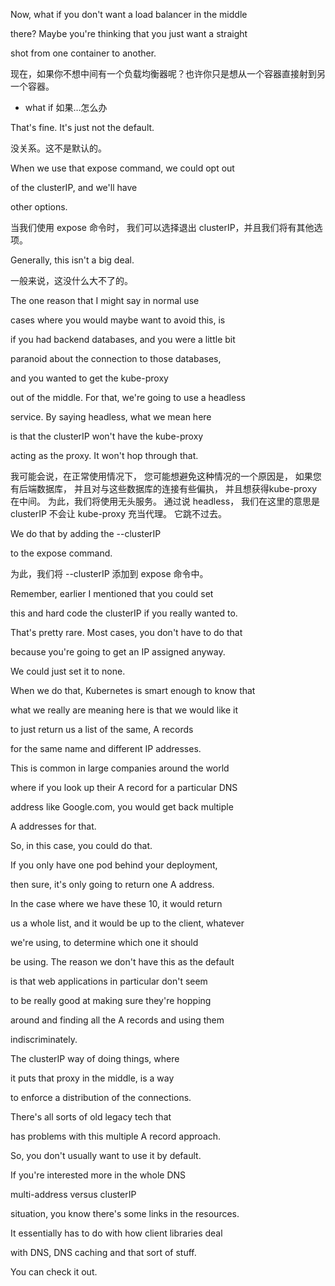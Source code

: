 Now, what if you don't want a load balancer in the middle

there? Maybe you're thinking that you just want a straight

shot from one container to another.

现在，如果你不想中间有一个负载均衡器呢？也许你只是想从一个容器直接射到另一个容器。
* what if 如果…怎么办

That's fine. It's just not the default.

没关系。这不是默认的。

When we use that expose command, we could opt out

of the clusterIP, and we'll have

other options.

当我们使用 expose 命令时，
我们可以选择退出 clusterIP，并且我们将有其他选项。

Generally, this isn't a big deal.

一般来说，这没什么大不了的。

The one reason that I might say in normal use

cases where you would maybe want to avoid this, is

if you had backend databases, and you were a little bit

paranoid about the connection to those databases,

and you wanted to get the kube-proxy

out of the middle. For that, we're going to use a headless

service. By saying headless, what we mean here

is that the clusterIP won't have the kube-proxy

acting as the proxy. It won't hop through that.

我可能会说，在正常使用情况下，
您可能想避免这种情况的一个原因是，
如果您有后端数据库，
并且对与这些数据库的连接有些偏执，
并且想获得kube-proxy 在中间。
为此，我们将使用无头服务。
通过说 headless，
我们在这里的意思是 clusterIP
不会让 kube-proxy 充当代理。
它跳不过去。

We do that by adding the --clusterIP

to the expose command.

为此，我们将 --clusterIP 添加到 expose 命令中。

Remember, earlier I mentioned that you could set

this and hard code the clusterIP if you really wanted to.

That's pretty rare. Most cases, you don't have to do that

because you're going to get an IP assigned anyway.

We could just set it to none.

When we do that, Kubernetes is smart enough to know that

what we really are meaning here is that we would like it

to just return us a list of the same, A records

for the same name and different IP addresses.

This is common in large companies around the world

where if you look up their A record for a particular DNS

address like Google.com, you would get back multiple

A addresses for that.

So, in this case, you could do that.

If you only have one pod behind your deployment,

then sure, it's only going to return one A address.

In the case where we have these 10, it would return

us a whole list, and it would be up to the client, whatever

we're using, to determine which one it should

be using. The reason we don't have this as the default

is that web applications in particular don't seem

to be really good at making sure they're hopping

around and finding all the A records and using them

indiscriminately.

The clusterIP way of doing things, where

it puts that proxy in the middle, is a way

to enforce a distribution of the connections.

There's all sorts of old legacy tech that

has problems with this multiple A record approach.

So, you don't usually want to use it by default.

If you're interested more in the whole DNS

multi-address versus clusterIP

situation, you know there's some links in the resources.

It essentially has to do with how client libraries deal

with DNS, DNS caching and that sort of stuff.

You can check it out.

